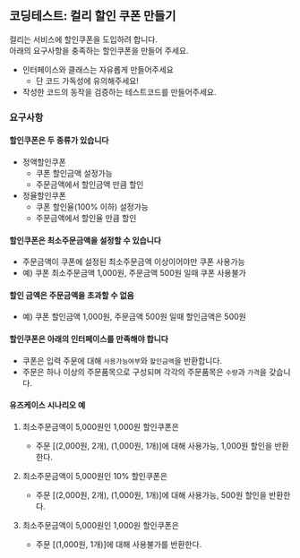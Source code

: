 ## 코딩테스트: 컬리 할인 쿠폰 만들기

컬리는 서비스에 할인쿠폰을 도입하려 합니다.  
아래의 요구사항을 충족하는 할인쿠폰을 만들어 주세요.  
- 인터페이스와 클래스는 자유롭게 만들어주세요
  - 단 코드 가독성에 유의해주세요!
- 작성한 코드의 동작을 검증하는 테스트코드를 만들어주세요.

### 요구사항

#### 할인쿠폰은 두 종류가 있습니다
* 정액할인쿠폰
  * 쿠폰 할인금액 설정가능
  * 주문금액에서 할인금액 만큼 할인
* 정율할인쿠폰
  * 쿠폰 할인율(100% 이하) 설정가능
  * 주문금액에서 할인율 만큼 할인 

#### 할인쿠폰은 최소주문금액을 설정할 수 있습니다
* 주문금액이 쿠폰에 설정된 최소주문금액 이상이어야만 쿠폰 사용가능
* 예) 쿠폰 최소주문금액 1,000원, 주문금액 500원 일때 쿠폰 사용불가

#### 할인 금액은 주문금액을 초과할 수 없음
* 예) 쿠폰 할인금액 1,000원, 주문금액 500원 일때 할인금액은 500원

#### 할인쿠폰은 아래의 인터페이스를 만족해야 합니다
* 쿠폰은 입력 주문에 대해 `사용가능여부`와 `할인금액`을 반환합니다.
* 주문은 하나 이상의 주문품목으로 구성되며 각각의 주문품목은 `수량`과 `가격`을 갖습니다.

#### 유즈케이스 시나리오 예
1. 최소주문금액이 5,000원인 1,000원 할인쿠폰은  
   - 주문 [(2,000원, 2개), (1,000원, 1개)]에 대해 사용가능, 1,000원 할인을 반환한다.

2. 최소주문금액이 5,000원인 10% 할인쿠폰은  
   - 주문 [(2,000원, 2개), (1,000원, 1개)]에 대해 사용가능, 500원 할인을 반환한다.

3. 최소주문금액이 5,000원인 1,000원 할인쿠폰은  
   - 주문 [(1,000원, 1개)]에 대해 사용불가를 반환한다.
